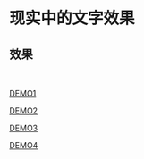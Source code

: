 # 现实中的文字效果

## 效果

<br>
<types-8></types-8>

[DEMO1](http://dabblet.com/gist/f9f078a639e5cad002d4)

[DEMO2](http://dabblet.com/gist/7a665ce85190f9cb201e)

[DEMO3](http://dabblet.com/gist/4af6d5c3b22395543cb8)

[DEMO4](http://dabblet.com/gist/ba8161d038b9c13b99ac)
